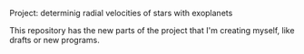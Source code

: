 Project: determinig radial velocities of stars with exoplanets

This repository has the new parts of the project that I'm creating myself, like drafts or new programs.
